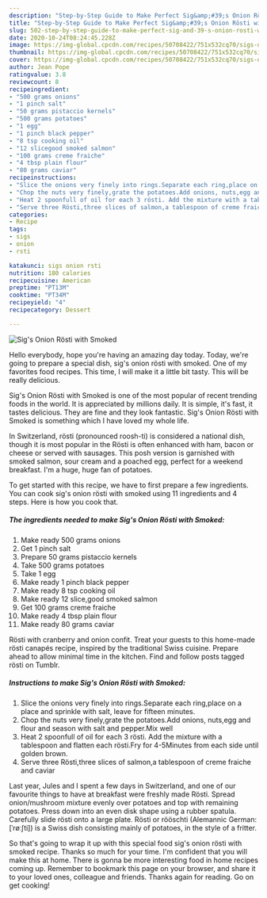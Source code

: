 ```yaml
---
description: "Step-by-Step Guide to Make Perfect Sig&amp;#39;s Onion Rösti with Smoked"
title: "Step-by-Step Guide to Make Perfect Sig&amp;#39;s Onion Rösti with Smoked"
slug: 502-step-by-step-guide-to-make-perfect-sig-and-39-s-onion-rosti-with-smoked
date: 2020-10-24T08:24:45.228Z
image: https://img-global.cpcdn.com/recipes/50708422/751x532cq70/sigs-onion-rosti-with-smoked-recipe-main-photo.jpg
thumbnail: https://img-global.cpcdn.com/recipes/50708422/751x532cq70/sigs-onion-rosti-with-smoked-recipe-main-photo.jpg
cover: https://img-global.cpcdn.com/recipes/50708422/751x532cq70/sigs-onion-rosti-with-smoked-recipe-main-photo.jpg
author: Jean Pope
ratingvalue: 3.8
reviewcount: 8
recipeingredient:
- "500 grams onions"
- "1 pinch salt"
- "50 grams pistaccio kernels"
- "500 grams potatoes"
- "1 egg"
- "1 pinch black pepper"
- "8 tsp cooking oil"
- "12 slicegood smoked salmon"
- "100 grams creme fraiche"
- "4 tbsp plain flour"
- "80 grams caviar"
recipeinstructions:
- "Slice the onions very finely into rings.Separate each ring,place on a place and sprinkle with salt, leave for fifteen minutes."
- "Chop the nuts very finely,grate the potatoes.Add onions, nuts,egg and flour and season with salt and pepper.Mix well"
- "Heat 2 spoonfull of oil for each 3 rösti. Add the mixture with a tablespoon and flatten each rösti.Fry for 4-5Minutes from each side until golden brown."
- "Serve three Rösti,three slices of salmon,a tablespoon of creme fraiche and caviar"
categories:
- Recipe
tags:
- sigs
- onion
- rsti

katakunci: sigs onion rsti 
nutrition: 180 calories
recipecuisine: American
preptime: "PT13M"
cooktime: "PT34M"
recipeyield: "4"
recipecategory: Dessert

---
```



![Sig&#39;s Onion Rösti with Smoked](https://img-global.cpcdn.com/recipes/50708422/751x532cq70/sigs-onion-rosti-with-smoked-recipe-main-photo.jpg)

Hello everybody, hope you're having an amazing day today. Today, we're going to prepare a special dish, sig&#39;s onion rösti with smoked. One of my favorites food recipes. This time, I will make it a little bit tasty. This will be really delicious.

Sig&#39;s Onion Rösti with Smoked is one of the most popular of recent trending foods in the world. It is appreciated by millions daily. It is simple, it's fast, it tastes delicious. They are fine and they look fantastic. Sig&#39;s Onion Rösti with Smoked is something which I have loved my whole life.

In Switzerland, rösti (pronounced roosh-ti) is considered a national dish, though it is most popular in the Rösti is often enhanced with ham, bacon or cheese or served with sausages. This posh version is garnished with smoked salmon, sour cream and a poached egg, perfect for a weekend breakfast. I&#39;m a huge, huge fan of potatoes.


To get started with this recipe, we have to first prepare a few ingredients. You can cook sig&#39;s onion rösti with smoked using 11 ingredients and 4 steps. Here is how you cook that.

<!--inarticleads1-->

##### The ingredients needed to make Sig&#39;s Onion Rösti with Smoked:

1. Make ready 500 grams onions
1. Get 1 pinch salt
1. Prepare 50 grams pistaccio kernels
1. Take 500 grams potatoes
1. Take 1 egg
1. Make ready 1 pinch black pepper
1. Make ready 8 tsp cooking oil
1. Make ready 12 slice,good smoked salmon
1. Get 100 grams creme fraiche
1. Make ready 4 tbsp plain flour
1. Make ready 80 grams caviar


Rösti with cranberry and onion confit. Treat your guests to this home-made rösti canapés recipe, inspired by the traditional Swiss cuisine. Prepare ahead to allow minimal time in the kitchen. Find and follow posts tagged rösti on Tumblr. 

<!--inarticleads2-->

##### Instructions to make Sig&#39;s Onion Rösti with Smoked:

1. Slice the onions very finely into rings.Separate each ring,place on a place and sprinkle with salt, leave for fifteen minutes.
1. Chop the nuts very finely,grate the potatoes.Add onions, nuts,egg and flour and season with salt and pepper.Mix well
1. Heat 2 spoonfull of oil for each 3 rösti. Add the mixture with a tablespoon and flatten each rösti.Fry for 4-5Minutes from each side until golden brown.
1. Serve three Rösti,three slices of salmon,a tablespoon of creme fraiche and caviar


Last year, Jules and I spent a few days in Switzerland, and one of our favourite things to have at breakfast were freshly made Rösti. Spread onion/mushroom mixture evenly over potatoes and top with remaining potatoes. Press down into an even disk shape using a rubber spatula. Carefully slide rösti onto a large plate. Rösti or rööschti (Alemannic German: [ˈrøːʃti]) is a Swiss dish consisting mainly of potatoes, in the style of a fritter. 

So that's going to wrap it up with this special food sig&#39;s onion rösti with smoked recipe. Thanks so much for your time. I'm confident that you will make this at home. There is gonna be more interesting food in home recipes coming up. Remember to bookmark this page on your browser, and share it to your loved ones, colleague and friends. Thanks again for reading. Go on get cooking!

